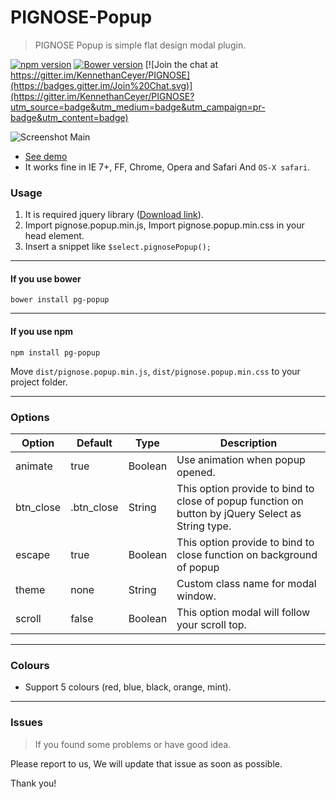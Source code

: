 # PIGNOSE-Popup

> PIGNOSE Popup is simple flat design modal plugin.

[![npm version](https://badge.fury.io/js/pg-popup.svg)](https://badge.fury.io/js/pg-popup) [![Bower version](https://badge.fury.io/bo/pg-popup.svg)](https://badge.fury.io/bo/pg-popup) [![Join the chat at https://gitter.im/KennethanCeyer/PIGNOSE](https://badges.gitter.im/Join%20Chat.svg)](https://gitter.im/KennethanCeyer/PIGNOSE?utm_source=badge&utm_medium=badge&utm_campaign=pr-badge&utm_content=badge)

![Screenshot Main](http://www.pigno.se/barn/PIGNOSE-Popup/demo/img/screenshot_main.png)

* [See demo](http://www.pigno.se/barn/PIGNOSE-Popup/)
* It works fine in IE 7+, FF, Chrome, Opera and Safari And `OS-X safari`.

### Usage
1. It is required jquery library ([Download link](http://www.jquery.com/download/)).
2. Import pignose.popup.min.js, Import pignose.popup.min.css in your head element.
3. Insert a snippet like `$select.pignosePopup();`

----

#### If you use bower

 ```shell
bower install pg-popup
 ```
 
 ----

#### If you use npm

 ```shell
npm install pg-popup
 ```
 
Move `dist/pignose.popup.min.js`, `dist/pignose.popup.min.css` to your project folder.

----

### Options

| Option    | Default     | Type         | Description                                                                |
|-----------|-------------|--------------|----------------------------------------------------------------------------|
| animate   | true        | Boolean      | Use animation when popup opened.                                           |
| btn_close | .btn_close  | String       | This option provide to bind to close of popup function on button by jQuery Select as String type. |
| escape    | true        | Boolean      | This option provide to bind to close function on background of popup       |
| theme     | none        | String       | Custom class name for modal window.                                        |
| scroll    | false       | Boolean      | This option modal will follow your scroll top.                             |

----

### Colours

- Support 5 colours (red, blue, black, orange, mint).

----

### Issues

> If you found some problems or have good idea.

Please report to us, We will update that issue as soon as possible.

Thank you!
